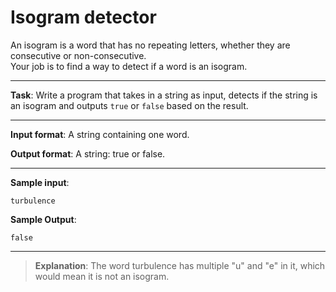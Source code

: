 # Isogram detector

An isogram is a word that has no repeating letters, whether they are consecutive or non-consecutive.   
Your job is to find a way to detect if a word is an isogram. 
 
---

**Task**: Write a program that takes in a string as input, detects if the string is an isogram and outputs `true` or `false` based on the result. 

---
  
**Input format**: A string containing one word. 
 
**Output format**: A string: true or false. 

---
 
**Sample input**:  
```
turbulence
``` 
 
**Sample Output**:
```
false
```

---

>**Explanation**: The word turbulence has multiple "u" and "e" in it, which would mean it is not an isogram.